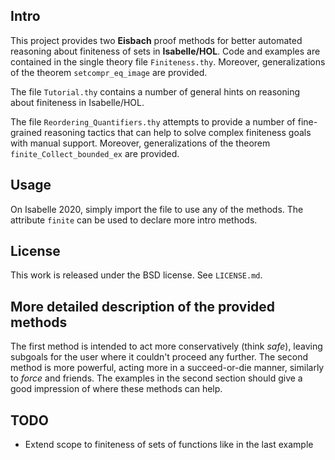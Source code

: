 Intro
-----
This project provides two **Eisbach** proof methods for better automated reasoning about finiteness
of sets in **Isabelle/HOL**. Code and examples are contained in the single theory file `Finiteness.thy`.
Moreover, generalizations of the theorem `setcompr_eq_image` are provided.

The file `Tutorial.thy` contains a number of general hints on reasoning about finiteness in Isabelle/HOL.

The file `Reordering_Quantifiers.thy` attempts to provide a number of fine-grained reasoning
tactics that can help to solve complex finiteness goals with manual support.
Moreover, generalizations of the theorem `finite_Collect_bounded_ex` are provided.

Usage
------
On Isabelle 2020, simply import the file to use any of the methods. The attribute
`finite` can be used to declare more intro methods.

License
-------
This work is released under the BSD license. See `LICENSE.md`.

More detailed description of the provided methods
-------------------------------------------------
The first method is intended to act more conservatively (think *safe*), leaving subgoals
for the user where it couldn't proceed any further.
The second method is more powerful, acting more in a succeed-or-die manner,
similarly to *force* and friends.
The examples in the second section should give a good impression of where these methods
can help.

TODO
----
* Extend scope to finiteness of sets of functions like in the last example